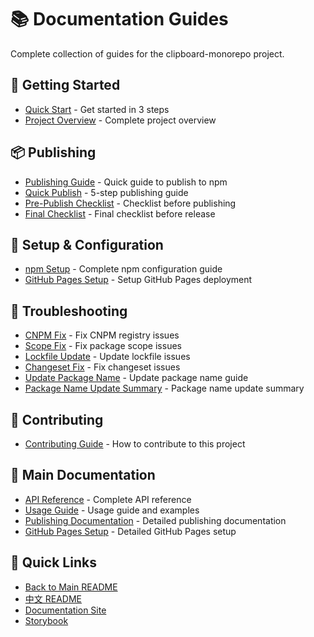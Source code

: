 # 📚 Documentation Guides

Complete collection of guides for the clipboard-monorepo project.

## 🚀 Getting Started

- [Quick Start](./QUICK_START.md) - Get started in 3 steps
- [Project Overview](./PROJECT_OVERVIEW.md) - Complete project overview

## 📦 Publishing

- [Publishing Guide](./PUBLISHING.md) - Quick guide to publish to npm
- [Quick Publish](./QUICK_PUBLISH.md) - 5-step publishing guide
- [Pre-Publish Checklist](./PRE_PUBLISH_CHECKLIST.md) - Checklist before publishing
- [Final Checklist](./FINAL_CHECKLIST.md) - Final checklist before release

## 🔧 Setup & Configuration

- [npm Setup](./NPM_SETUP.md) - Complete npm configuration guide
- [GitHub Pages Setup](./GITHUB_PAGES_SETUP.md) - Setup GitHub Pages deployment

## 🐛 Troubleshooting

- [CNPM Fix](./CNPM_FIX.md) - Fix CNPM registry issues
- [Scope Fix](./SCOPE_FIX.md) - Fix package scope issues
- [Lockfile Update](./LOCKFILE_UPDATE.md) - Update lockfile issues
- [Changeset Fix](./CHANGESET_FIX.md) - Fix changeset issues
- [Update Package Name](./UPDATE_PACKAGE_NAME.md) - Update package name guide
- [Package Name Update Summary](./PACKAGE_NAME_UPDATE_SUMMARY.md) - Package name update summary

## 🤝 Contributing

- [Contributing Guide](./CONTRIBUTING.md) - How to contribute to this project

## 📖 Main Documentation

- [API Reference](../api.md) - Complete API reference
- [Usage Guide](../guide.md) - Usage guide and examples
- [Publishing Documentation](../publishing.md) - Detailed publishing documentation
- [GitHub Pages Setup](../github-pages-setup.md) - Detailed GitHub Pages setup

## 🔗 Quick Links

- [Back to Main README](../../README.md)
- [中文 README](../../README.zh-CN.md)
- [Documentation Site](https://suchuhong.github.io/clipboard-monorepo/)
- [Storybook](https://suchuhong.github.io/clipboard-monorepo/storybook/)
